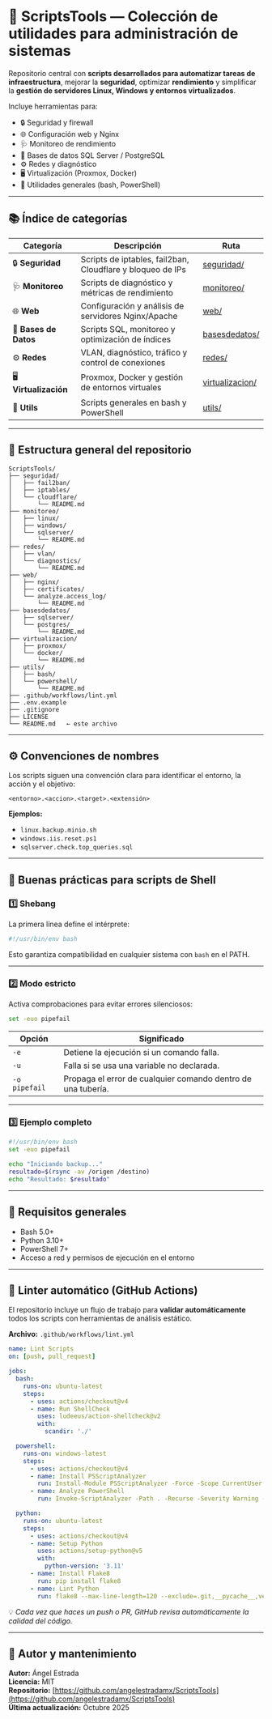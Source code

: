 # 🧰 ScriptsTools — Colección de utilidades para administración de sistemas

Repositorio central con **scripts desarrollados para automatizar tareas de infraestructura**, mejorar la **seguridad**, optimizar **rendimiento** y simplificar la **gestión de servidores Linux, Windows y entornos virtualizados**.

Incluye herramientas para:
- 🔒 Seguridad y firewall
- 🌐 Configuración web y Nginx
- 🩺 Monitoreo de rendimiento
- 💾 Bases de datos SQL Server / PostgreSQL
- ⚙️ Redes y diagnóstico
- 🖥️ Virtualización (Proxmox, Docker)
- 🧩 Utilidades generales (bash, PowerShell)

---

## 📚 Índice de categorías

| Categoría            | Descripción                                              | Ruta                              |
|----------------------|----------------------------------------------------------|-----------------------------------|
| 🔒 **Seguridad**     | Scripts de iptables, fail2ban, Cloudflare y bloqueo de IPs | [seguridad/](seguridad)           |
| 🩺 **Monitoreo**     | Scripts de diagnóstico y métricas de rendimiento          | [monitoreo/](monitoreo)           |
| 🌐 **Web**          | Configuración y análisis de servidores Nginx/Apache       | [web/](web)                       |
| 💾 **Bases de Datos** | Scripts SQL, monitoreo y optimización de índices         | [basesdedatos/](basesdedatos)     |
| ⚙️ **Redes**        | VLAN, diagnóstico, tráfico y control de conexiones        | [redes/](redes)                   |
| 🖥️ **Virtualización** | Proxmox, Docker y gestión de entornos virtuales         | [virtualizacion/](virtualizacion) |
| 🧩 **Utils**        | Scripts generales en bash y PowerShell                    | [utils/](utils)                   |

---

## 🧱 Estructura general del repositorio

```plaintext
ScriptsTools/
├── seguridad/
│   ├── fail2ban/
│   ├── iptables/
│   └── cloudflare/
│       └── README.md
├── monitoreo/
│   ├── linux/
│   ├── windows/
│   └── sqlserver/
│       └── README.md
├── redes/
│   ├── vlan/
│   └── diagnostics/
│       └── README.md
├── web/
│   ├── nginx/
│   ├── certificates/
│   └── analyze.access_log/
│       └── README.md
├── basesdedatos/
│   ├── sqlserver/
│   └── postgres/
│       └── README.md
├── virtualizacion/
│   ├── proxmox/
│   └── docker/
│       └── README.md
├── utils/
│   ├── bash/
│   └── powershell/
│       └── README.md
├── .github/workflows/lint.yml
├── .env.example
├── .gitignore
├── LICENSE
└── README.md   ← este archivo
```

---

## ⚙️ Convenciones de nombres

Los scripts siguen una convención clara para identificar el entorno, la acción y el objetivo:

```
<entorno>.<accion>.<target>.<extensión>
```

**Ejemplos:**
- `linux.backup.minio.sh`
- `windows.iis.reset.ps1`
- `sqlserver.check.top_queries.sql`

---

## 🧩 Buenas prácticas para scripts de Shell

### 1️⃣ Shebang
La primera línea define el intérprete:

```bash
#!/usr/bin/env bash
```

Esto garantiza compatibilidad en cualquier sistema con `bash` en el PATH.

---

### 2️⃣ Modo estricto

Activa comprobaciones para evitar errores silenciosos:

```bash
set -euo pipefail
```

| Opción        | Significado                                                  |
|---------------|-------------------------------------------------------------|
| `-e`          | Detiene la ejecución si un comando falla.                   |
| `-u`          | Falla si se usa una variable no declarada.                 |
| `-o pipefail` | Propaga el error de cualquier comando dentro de una tubería.|

---

### 3️⃣ Ejemplo completo

```bash
#!/usr/bin/env bash
set -euo pipefail

echo "Iniciando backup..."
resultado=$(rsync -av /origen /destino)
echo "Resultado: $resultado"
```

---

## 🧰 Requisitos generales

- Bash 5.0+
- Python 3.10+
- PowerShell 7+
- Acceso a red y permisos de ejecución en el entorno

---

## 🧪 Linter automático (GitHub Actions)

El repositorio incluye un flujo de trabajo para **validar automáticamente** todos los scripts con herramientas de análisis estático.

**Archivo:** `.github/workflows/lint.yml`

```yaml
name: Lint Scripts
on: [push, pull_request]

jobs:
  bash:
    runs-on: ubuntu-latest
    steps:
      - uses: actions/checkout@v4
      - name: Run ShellCheck
        uses: ludeeus/action-shellcheck@v2
        with:
          scandir: './'

  powershell:
    runs-on: windows-latest
    steps:
      - uses: actions/checkout@v4
      - name: Install PSScriptAnalyzer
        run: Install-Module PSScriptAnalyzer -Force -Scope CurrentUser
      - name: Analyze PowerShell
        run: Invoke-ScriptAnalyzer -Path . -Recurse -Severity Warning -ReportSummary

  python:
    runs-on: ubuntu-latest
    steps:
      - uses: actions/checkout@v4
      - name: Setup Python
        uses: actions/setup-python@v5
        with:
          python-version: '3.11'
      - name: Install Flake8
        run: pip install flake8
      - name: Lint Python
        run: flake8 --max-line-length=120 --exclude=.git,__pycache__,venv
```

💡 *Cada vez que haces un push o PR, GitHub revisa automáticamente la calidad del código.*

---

## 👤 Autor y mantenimiento

**Autor:** Ángel Estrada  
**Licencia:** MIT  
**Repositorio:** [https://github.com/angelestradamx/ScriptsTools](https://github.com/angelestradamx/ScriptsTools)  
**Última actualización:** Octubre 2025